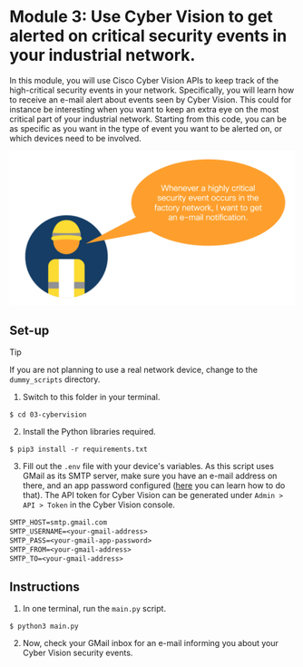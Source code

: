 # Module 3: Use Cyber Vision to get alerted on critical security events in your industrial network.

In this module, you will use Cisco Cyber Vision APIs to keep track of the high-critical security events in your network. Specifically, you will learn how to receive an e-mail alert about events seen by Cyber Vision. This could for instance be interesting when you want to keep an extra eye on the most critical part of your industrial network. Starting from this code, you can be as specific as you want in the type of event you want to be alerted on, or which devices need to be involved.

![](use_case.png)

## Set-up

> [!TIP]
> If you are not planning to use a real network device, change to the `dummy_scripts` directory.

1. Switch to this folder in your terminal.

```
$ cd 03-cybervision
```

2. Install the Python libraries required.

```
$ pip3 install -r requirements.txt
```

3. Fill out the `.env` file with your device's variables. As this script uses GMail as its SMTP server, make sure you have an e-mail address on there, and an app password configured ([here](https://support.google.com/accounts/answer/185833?hl=en) you can learn how to do that). The API token for Cyber Vision can be generated under `Admin > API > Token` in the Cyber Vision console.

```
SMTP_HOST=smtp.gmail.com
SMTP_USERNAME=<your-gmail-address>
SMTP_PASS=<your-gmail-app-password>
SMTP_FROM=<your-gmail-address>
SMTP_TO=<your-gmail-address>
```

## Instructions

1. In one terminal, run the `main.py` script. 

```
$ python3 main.py
```

2. Now, check your GMail inbox for an e-mail informing you about your Cyber Vision security events.
